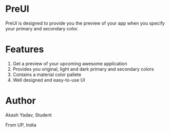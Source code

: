 # PreUI
PreUI is designed to provide you the preview of your app when you specify your primary and secondary color.

# Features
1. Get a preview of your upcoming awesome application
2. Provides you original, light and dark primary and secondary colors
3. Contains a material color pallete
4. Well designed and easy-to-use UI

# Author
Akash Yadav, 
Student

From UP, India

